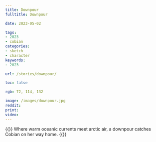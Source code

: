```yaml
---
title: Downpour
fulltitle: Downpour

date: 2023-05-02

tags: 
- 2023
- cobian
categories:
- sketch
- character
keywords:
- 2023

url: /stories/downpour/

toc: false

rgb: 72, 114, 132

image: /images/downpour.jpg
reddit:
print: 
video:
---
```

{{<hint caption>}}
Where warm oceanic currents meet arctic air, a downpour catches Cobian on her way home.
{{</hint>}}